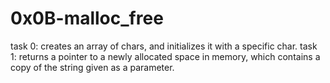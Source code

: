 # 0x0B-malloc_free

task 0: creates an array of chars, and initializes it with a specific char.
task 1: returns a pointer to a newly allocated space in memory, which contains a copy of the string given as a parameter.
